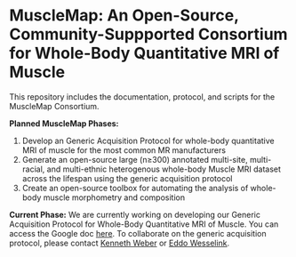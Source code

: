 # MuscleMap: An Open-Source, Community-Suppported Consortium for Whole-Body Quantitative MRI of Muscle

This repository includes the documentation, protocol, and scripts for the MuscleMap Consortium.

**Planned MuscleMap Phases:**
1. Develop an Generic Acquisition Protocol for whole-body quantitative MRI of muscle for the most common MR manufacturers
2. Generate an open-source large (n≥300) annotated multi-site, multi-racial, and multi-ethnic heterogenous whole-body Muscle MRI dataset across the lifespan using the generic acquisition protocol
3. Create an open-source toolbox for automating the analysis of whole-body muscle morphometry and composition

**Current Phase:** We are currently working on developing our Generic Acquisition Protocol for Whole-Body Quantitative MRI of Muscle. You can access the Google doc [here](https://docs.google.com/document/d/1q7AAnPEr7Rj5gb9d_mLrRnAiav1f32J-RPswvOPk5xE/edit?usp=sharing). To collaborate on the generic acquisition protocol, please contact [Kenneth Weber](mailto:kenweber@stanford.edu) or [Eddo Wesselink](mailto:eddo_wesselink@msn.com).
